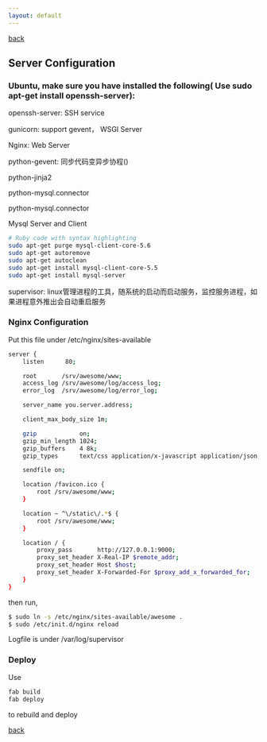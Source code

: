 ```yaml
---
layout: default
---
```


[back](./)

## Server Configuration

### Ubuntu, make sure you have installed the following( Use sudo apt-get install openssh-server):



<p>openssh-server: SSH service</p>
<p>gunicorn: support gevent， WSGI Server</p>
<p>Nginx: Web Server</p>
<p>python-gevent: 同步代码变异步协程()</p>
<p>python-jinja2</p>
<p>python-mysql.connector</p>
<p>python-mysql.connector</p>
<p>Mysql Server and Client</p>


```bash
# Ruby code with syntax highlighting
sudo apt-get purge mysql-client-core-5.6
sudo apt-get autoremove
sudo apt-get autoclean
sudo apt-get install mysql-client-core-5.5
sudo apt-get install mysql-server 
```

<p>supervisor: linux管理进程的工具，随系统的启动而启动服务，监控服务进程，如果进程意外推出会自动重启服务</p>


### Nginx Configuration

Put this file under /etc/nginx/sites-available

```bash
server {
    listen      80;

    root       /srv/awesome/www;
    access_log /srv/awesome/log/access_log;
    error_log  /srv/awesome/log/error_log;

    server_name you.server.address;

    client_max_body_size 1m;

    gzip            on;
    gzip_min_length 1024;
    gzip_buffers    4 8k;
    gzip_types      text/css application/x-javascript application/json;

    sendfile on;

    location /favicon.ico {
        root /srv/awesome/www;
    }

    location ~ ^\/static\/.*$ {
        root /srv/awesome/www;
    }

    location / {
        proxy_pass       http://127.0.0.1:9000;
        proxy_set_header X-Real-IP $remote_addr;
        proxy_set_header Host $host;
        proxy_set_header X-Forwarded-For $proxy_add_x_forwarded_for;
    }
}

```

then run,

```bash
$ sudo ln -s /etc/nginx/sites-available/awesome .
$ sudo /etc/init.d/nginx reload

```
Logfile is under /var/log/supervisor

### Deploy

Use

```bash
fab build
fab deploy
```

to rebuild and deploy



[back](./)
